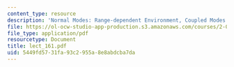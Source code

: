 ```yaml
---
content_type: resource
description: 'Normal Modes: Range-dependent Environment, Coupled Modes'
file: https://ol-ocw-studio-app-production.s3.amazonaws.com/courses/2-068-computational-ocean-acoustics-13-853-spring-2003/5449fd5731fa93c2955a8e8abdcba7da_lect_161.pdf
file_type: application/pdf
resourcetype: Document
title: lect_161.pdf
uid: 5449fd57-31fa-93c2-955a-8e8abdcba7da
---
```


